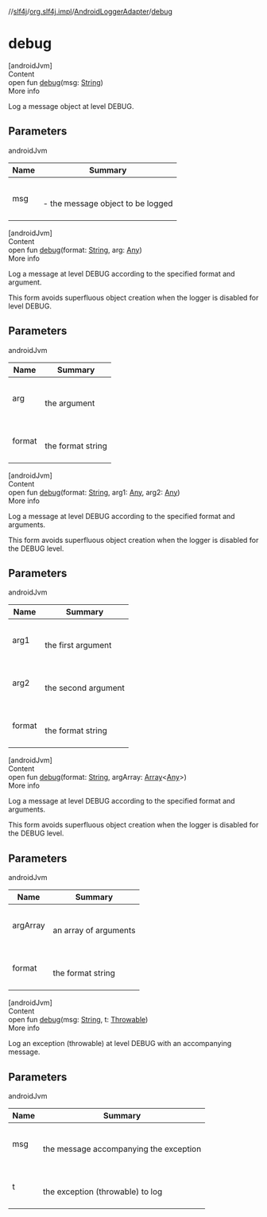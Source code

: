 //[slf4j](../../index.md)/[org.slf4j.impl](../index.md)/[AndroidLoggerAdapter](index.md)/[debug](debug.md)



# debug  
[androidJvm]  
Content  
open fun [debug](debug.md)(msg: [String](https://developer.android.com/reference/kotlin/java/lang/String.html))  
More info  


Log a message object at level DEBUG.



## Parameters  
  
androidJvm  
  
|  Name|  Summary| 
|---|---|
| <a name="org.slf4j.impl/AndroidLoggerAdapter/debug/#java.lang.String/PointingToDeclaration/"></a>msg| <a name="org.slf4j.impl/AndroidLoggerAdapter/debug/#java.lang.String/PointingToDeclaration/"></a><br><br>- the message object to be logged<br><br>
  
  


[androidJvm]  
Content  
open fun [debug](debug.md)(format: [String](https://developer.android.com/reference/kotlin/java/lang/String.html), arg: [Any](https://kotlinlang.org/api/latest/jvm/stdlib/kotlin/-any/index.html))  
More info  


Log a message at level DEBUG according to the specified format and argument. 



 This form avoids superfluous object creation when the logger is disabled for level DEBUG. 



## Parameters  
  
androidJvm  
  
|  Name|  Summary| 
|---|---|
| <a name="org.slf4j.impl/AndroidLoggerAdapter/debug/#java.lang.String#java.lang.Object/PointingToDeclaration/"></a>arg| <a name="org.slf4j.impl/AndroidLoggerAdapter/debug/#java.lang.String#java.lang.Object/PointingToDeclaration/"></a><br><br>the argument<br><br>
| <a name="org.slf4j.impl/AndroidLoggerAdapter/debug/#java.lang.String#java.lang.Object/PointingToDeclaration/"></a>format| <a name="org.slf4j.impl/AndroidLoggerAdapter/debug/#java.lang.String#java.lang.Object/PointingToDeclaration/"></a><br><br>the format string<br><br>
  
  


[androidJvm]  
Content  
open fun [debug](debug.md)(format: [String](https://developer.android.com/reference/kotlin/java/lang/String.html), arg1: [Any](https://kotlinlang.org/api/latest/jvm/stdlib/kotlin/-any/index.html), arg2: [Any](https://kotlinlang.org/api/latest/jvm/stdlib/kotlin/-any/index.html))  
More info  


Log a message at level DEBUG according to the specified format and arguments. 



 This form avoids superfluous object creation when the logger is disabled for the DEBUG level. 



## Parameters  
  
androidJvm  
  
|  Name|  Summary| 
|---|---|
| <a name="org.slf4j.impl/AndroidLoggerAdapter/debug/#java.lang.String#java.lang.Object#java.lang.Object/PointingToDeclaration/"></a>arg1| <a name="org.slf4j.impl/AndroidLoggerAdapter/debug/#java.lang.String#java.lang.Object#java.lang.Object/PointingToDeclaration/"></a><br><br>the first argument<br><br>
| <a name="org.slf4j.impl/AndroidLoggerAdapter/debug/#java.lang.String#java.lang.Object#java.lang.Object/PointingToDeclaration/"></a>arg2| <a name="org.slf4j.impl/AndroidLoggerAdapter/debug/#java.lang.String#java.lang.Object#java.lang.Object/PointingToDeclaration/"></a><br><br>the second argument<br><br>
| <a name="org.slf4j.impl/AndroidLoggerAdapter/debug/#java.lang.String#java.lang.Object#java.lang.Object/PointingToDeclaration/"></a>format| <a name="org.slf4j.impl/AndroidLoggerAdapter/debug/#java.lang.String#java.lang.Object#java.lang.Object/PointingToDeclaration/"></a><br><br>the format string<br><br>
  
  


[androidJvm]  
Content  
open fun [debug](debug.md)(format: [String](https://developer.android.com/reference/kotlin/java/lang/String.html), argArray: [Array](https://kotlinlang.org/api/latest/jvm/stdlib/kotlin/-array/index.html)<[Any](https://kotlinlang.org/api/latest/jvm/stdlib/kotlin/-any/index.html)>)  
More info  


Log a message at level DEBUG according to the specified format and arguments. 



 This form avoids superfluous object creation when the logger is disabled for the DEBUG level. 



## Parameters  
  
androidJvm  
  
|  Name|  Summary| 
|---|---|
| <a name="org.slf4j.impl/AndroidLoggerAdapter/debug/#java.lang.String#java.lang.Object.../PointingToDeclaration/"></a>argArray| <a name="org.slf4j.impl/AndroidLoggerAdapter/debug/#java.lang.String#java.lang.Object.../PointingToDeclaration/"></a><br><br>an array of arguments<br><br>
| <a name="org.slf4j.impl/AndroidLoggerAdapter/debug/#java.lang.String#java.lang.Object.../PointingToDeclaration/"></a>format| <a name="org.slf4j.impl/AndroidLoggerAdapter/debug/#java.lang.String#java.lang.Object.../PointingToDeclaration/"></a><br><br>the format string<br><br>
  
  


[androidJvm]  
Content  
open fun [debug](debug.md)(msg: [String](https://developer.android.com/reference/kotlin/java/lang/String.html), t: [Throwable](https://developer.android.com/reference/kotlin/java/lang/Throwable.html))  
More info  


Log an exception (throwable) at level DEBUG with an accompanying message.



## Parameters  
  
androidJvm  
  
|  Name|  Summary| 
|---|---|
| <a name="org.slf4j.impl/AndroidLoggerAdapter/debug/#java.lang.String#java.lang.Throwable/PointingToDeclaration/"></a>msg| <a name="org.slf4j.impl/AndroidLoggerAdapter/debug/#java.lang.String#java.lang.Throwable/PointingToDeclaration/"></a><br><br>the message accompanying the exception<br><br>
| <a name="org.slf4j.impl/AndroidLoggerAdapter/debug/#java.lang.String#java.lang.Throwable/PointingToDeclaration/"></a>t| <a name="org.slf4j.impl/AndroidLoggerAdapter/debug/#java.lang.String#java.lang.Throwable/PointingToDeclaration/"></a><br><br>the exception (throwable) to log<br><br>
  
  



